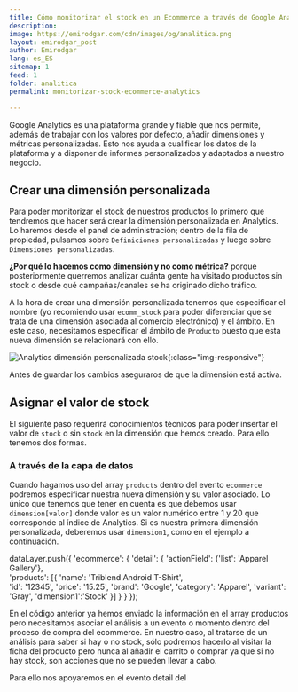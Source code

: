 ```yaml
---
title: Cómo monitorizar el stock en un Ecommerce a través de Google Analytics
description: 
image: https://emirodgar.com/cdn/images/og/analitica.png
layout: emirodgar_post
author: Emirodgar
lang: es_ES
sitemap: 1
feed: 1
folder: analitica
permalink: monitorizar-stock-ecommerce-analytics

--- 
```


Google Analytics es una plataforma grande y fiable que nos permite, además de trabajar con los valores por defecto, añadir dimensiones y métricas personalizadas. Esto nos ayuda a cualificar los datos de la plataforma y a disponer de informes personalizados y adaptados a nuestro negocio.

## Crear una dimensión personalizada

Para poder monitorizar el stock de nuestros productos lo primero que tendremos que hacer será crear la dimensión personalizada en Analytics. Lo haremos desde el panel de administración; dentro de la fila de propiedad, pulsamos sobre `Definiciones personalizadas` y luego sobre `Dimensiones personalizadas`.  

**¿Por qué lo hacemos como dimensión y no como métrica?** porque posteriormente querremos analizar cuánta gente ha visitado productos sin stock o desde qué campañas/canales se ha originado dicho tráfico.

A la hora de crear una dimensión personalizada tenemos que especificar el nombre (yo recomiendo usar `ecomm_stock` para poder diferenciar que se trata de una dimensión asociada al comercio electrónico) y el ámbito. En este caso, necesitamos especificar el ámbito de `Producto` puesto que esta nueva dimensión se relacionará con ello.

![Analytics dimensión personalizada stock](https://i.imgur.com/6AnrUiJ.png){:class="img-responsive"}

Antes de guardar los cambios aseguraros de que la dimensión está activa.

## Asignar el valor de stock

El siguiente paso requerirá conocimientos técnicos para poder insertar el valor de `stock` o sin `stock` en la dimensión que hemos creado. Para ello tenemos dos formas.

### A través de la capa de datos

Cuando hagamos uso del array `products` dentro del evento `ecommerce` podremos especificar nuestra nueva dimensión y su valor asociado. Lo único que tenemos que tener en cuenta es que debemos usar `dimension[valor]` donde valor es un valor numérico entre  1 y 20 que corresponde al índice de Analytics. Si es nuestra primera dimensión personalizada, deberemos usar `dimension1`, como en el ejemplo a continuación.

dataLayer.push({
  'ecommerce': {
    'detail': {
      'actionField': {'list': 'Apparel Gallery'},    
      'products': [{
        'name': 'Triblend Android T-Shirt',        
        'id': '12345',
        'price': '15.25',
        'brand': 'Google',
        'category': 'Apparel',
        'variant': 'Gray',
		'dimension1':'Stock'
       }]
     }
   }
});

En el código anterior ya hemos enviado la información en el array productos pero necesitamos asociar el análisis a un evento o momento dentro del proceso de compra del ecommerce. En nuestro caso, al tratarse de un análisis para saber si hay o no stock, sólo podremos hacerlo al visitar la ficha del producto pero nunca al añadir el carrito o comprar ya que si no hay stock, son acciones que no se pueden llevar a cabo.

Para ello nos apoyaremos en el evento detail del



<!--stackedit_data:
eyJoaXN0b3J5IjpbLTExNDg5MDQ5MzMsMTUyMzg2NzIzNywxMD
c0ODgyMzU3XX0=
-->